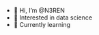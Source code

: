 - 👋 Hi, I’m @N3REN
- 👀 Interested in data science
- 🌱 Currently learning

<!---
N3REN/N3REN is a ✨ special ✨ repository because its `README.md` (this file) appears on your GitHub profile.
You can click the Preview link to take a look at your changes.
--->
